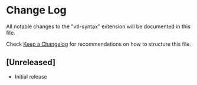 # Change Log

All notable changes to the "vtl-syntax" extension will be documented in this file.

Check [Keep a Changelog](http://keepachangelog.com/) for recommendations on how to structure this file.

## [Unreleased]

- Initial release